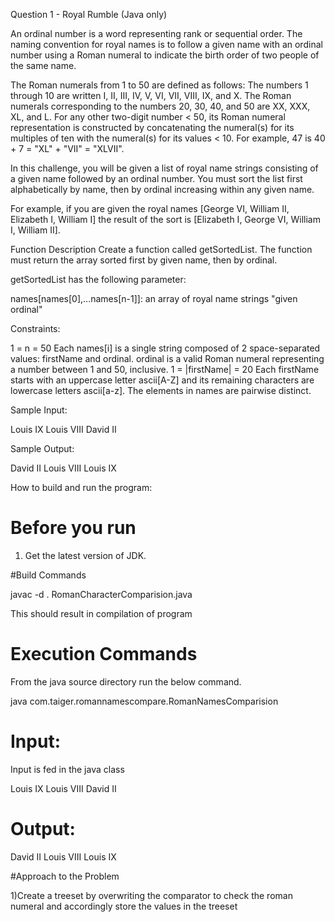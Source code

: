 Question 1 - Royal Rumble (Java only)

An ordinal number is a word representing rank or sequential order. The naming convention for royal names is to follow a given name with an ordinal number using a Roman numeral to indicate the birth order of two people of the same name.

The Roman numerals from 1 to 50 are defined as follows: The numbers 1 through 10 are written I, II, III, IV, V, VI, VII, VIII, IX, and X. The Roman numerals corresponding to the numbers 20, 30, 40, and 50 are XX, XXX, XL, and L. For any other two-digit number < 50, its Roman numeral representation is constructed by concatenating the numeral(s) for its multiples of ten with the numeral(s) for its values < 10. For example, 47 is 40 + 7 = "XL" + "VII" = "XLVII".

In this challenge, you will be given a list of royal name strings consisting of a given name followed by an ordinal number. You must sort the list first alphabetically by name, then by ordinal increasing within any given name.

For example, if you are given the royal names [George VI, William II, Elizabeth I, William I] the result of the sort is [Elizabeth I, George VI, William I, William II].

Function Description Create a function called getSortedList. The function must return the array sorted first by given name, then by ordinal.

getSortedList has the following parameter:

names[names[0],...names[n-1]]: an array of royal name strings "given ordinal"

Constraints:

1 = n = 50
Each names[i] is a single string composed of 2 space-separated values: firstName and ordinal.
ordinal is a valid Roman numeral representing a number between 1 and 50, inclusive.
1 = |firstName| = 20
Each firstName starts with an uppercase letter ascii[A-Z] and its remaining characters are lowercase letters ascii[a-z].
The elements in names are pairwise distinct.

Sample Input:

Louis IX
Louis VIII
David II

Sample Output:

David II
Louis VIII
Louis IX


How to build and run the program:

# Before you run

1. Get the latest version of JDK.


#Build Commands

javac -d . RomanCharacterComparision.java

This should result in compilation of program

# Execution Commands

From the java source directory run the below command.

java com.taiger.romannamescompare.RomanNamesComparision


# Input:

Input is fed in the java class

Louis IX
Louis VIII
David II

# Output:

David II
Louis VIII
Louis IX


#Approach to the Problem

1)Create a treeset by overwriting the comparator to check the roman numeral and accordingly store the values in the treeset


